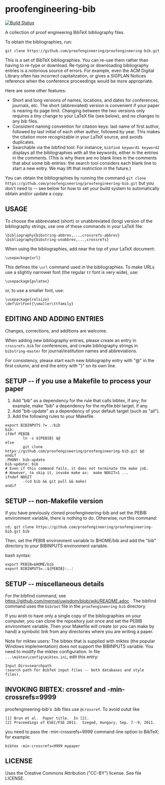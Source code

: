 proofengineering-bib
====================

[![Build Status](https://api.travis-ci.org/proofengineering/proofengineering-bib.svg?branch=master)](https://travis-ci.org/proofengineering/proofengineering-bib)

A collection of proof engineering BibTeX bibliography files.

To obtain the bibliographies, run:

    git clone https://github.com/proofengineering/proofengineering-bib.git

This is a set of BibTeX bibliographies.  You can re-use them rather than
having to re-type or download.  Re-typing or downloading bibliography
entries is a notorious source of errors.  For example, even the ACM Digital
Library often has incorrect capitalization, or gives a SIGPLAN Notices
reference when the conference proceedings would be more appropriate.

Here are some other features:

 * Short and long versions of names, locations, and dates for conferences,
   journals, etc.  The short (abbreviated) version is convenient if your
   paper is nearing its page limit.  Changing between the two versions only
   requires a tiny change to your LaTeX file (see below), and no
   changes to any bib files.
 * Consistent naming convention for citation keys:  last name of first
   author, followed by last initial of each other author, followed by
   year.  This makes the citation more recognizable in your LaTeX source,
   and avoids duplicates.
 * Searchable via the bibfind tool.  For instance, `bibfind keyword1 keyword2`
   displays all the bibliographies with all the keywords, either in the
   entries in the comments.  (This is why there are no blank lines in the
   comments that abut some bib entries:  the search tool considers each
   blank line to start a new entry.  We may lift that restriction in the
   future.)

You can obtain the bibliographies by running the command
`git clone https://github.com/proofengineering/proofengineering-bib.git`
but you don't need to -- see below for how to set your build system to
automatically obtain and/or update a copy.


USAGE
-----

To choose the abbreviated (short) or unabbreviated (long) version of the
bibliography strings, use one of these commands in your LaTeX file:

    \bibliography{bibstring-abbrev,...,crossrefs-abbrev}
    \bibliography{bibstring-unabbrev,...,crossrefs}

When using the bibliographies, add near the top of your LaTeX document:

    \usepackage{url}

This defines the `\url` command used in the bibliographies.  To make URLs use
a slightly narrower font (the regular `tt` font is very wide), use:

    \usepackage{pslatex}

or, to use a smaller font, use:

    \usepackage{relsize}
    \def\UrlFont{\smaller\ttfamily}


EDITING AND ADDING ENTRIES
--------------------------

Changes, corrections, and additions are welcome.

When adding new bibliography entries, please create an entry in
`crossrefs.bib` for conferences, and create bibliography strings in
`bibstring-master` for journal/institution names and abbreviations.

For consistency, please start each new bibliography entry with "@" in the
first column, and end the entry with "}" on its own line.


SETUP -- if you use a Makefile to process your paper
----------------------------------------------------

1. Add "bib" as a dependency for the rule that calls bibtex, if any;
   for example, make "bib" a dependency for the myfile.bbl target, if any.
2. Add "bib-update" as a dependency of your default target (such as "all").
3. Add the following rules to your Makefile.

```
export BIBINPUTS ?= .:bib
bib:
ifdef PEBIB
	    ln -s ${PEBIB} $@
else
	    git clone https://github.com/proofengineering/proofengineering-bib.git $@
endif
.PHONY: bib-update
bib-update: bib
# Even if this command fails, it does not terminate the make job.
# However, to skip it, invoke make as:  make NOGIT=1 ...
ifndef NOGIT
	    -(cd bib && git pull && make)
endif
```


SETUP -- non-Makefile version
-----------------------------

If you have previously cloned proofengineering-bib and set the PEBIB environment
variable, there is nothing to do.  Otherwise, run this command:

    cd; git clone https://github.com/proofengineering/proofengineering-bib.git bib

Then, set the PEBIB environment variable to $HOME/bib and
add the "bib" directory to your BIBINPUTS environment variable.

bash syntax:

    export PEBIB=$HOME/bib
    export BIBINPUTS=.:${PEBIB}:..:


SETUP -- miscellaneous details
------------------------------

For the bibfind command, see
https://github.com/mernst/uwisdom/blob/wiki/README.adoc .
The bibfind command uses the `bibroot` file in the `proofengineering-bib` directory.

If you wish to have only a single copy of the bibliographies on your
computer, you can clone the repository just once and set the PEBIB
environment variable.  Then your Makefile will create (or you can make by
hand) a symbolic link from any directories where you are writing a paper.

Note for miktex users:
The bibtex that is supplied with miktex (the popular Windows implementation)
does not support the BIBINPUTS variable. You need to modify the miktex
configuration.  In file `...\miktex\config\miktex.ini`, edit this entry:

    Input Dirs=searchpath
    (search path for BibTeX input files -- both databases and style files).


INVOKING BIBTEX: crossref and -min-crossrefs=9999
-------------------------------------------------

proofengineering-bib's .bib files use `@crossref`.  To avoid outut like

    [1] Brun et al.  Paper title.  In [2].
    [2] Proceedings of ESEC/FSE 2011.  Szeged, Hungary, Sep. 7--9, 2011.

you need to pass the -min-crossrefs=9999 command-line option to BibTeX; for
example:

    bibtex -min-crossrefs=9999 mypaper


LICENSE
-------

Uses the Creative Commons Attribution ("CC-BY") license.  See file LICENSE.
